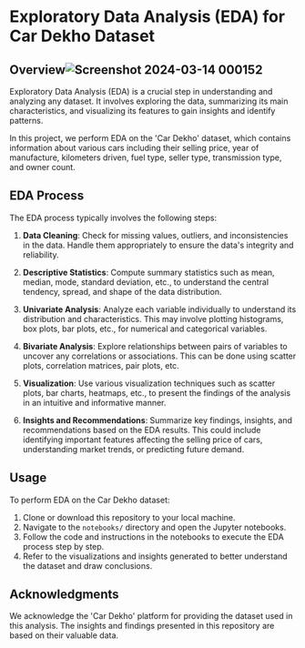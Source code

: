 # Exploratory Data Analysis (EDA) for Car Dekho Dataset

## Overview![Screenshot 2024-03-14 000152](https://github.com/0bushra/EDA-cars/assets/103776716/e22ea62a-6be2-4ac3-840c-7951afbf22d4)


Exploratory Data Analysis (EDA) is a crucial step in understanding and analyzing any dataset. It involves exploring the data, summarizing its main characteristics, and visualizing its features to gain insights and identify patterns.

In this project, we perform EDA on the 'Car Dekho' dataset, which contains information about various cars including their selling price, year of manufacture, kilometers driven, fuel type, seller type, transmission type, and owner count.

## EDA Process

The EDA process typically involves the following steps:

1. **Data Cleaning**: Check for missing values, outliers, and inconsistencies in the data. Handle them appropriately to ensure the data's integrity and reliability.

2. **Descriptive Statistics**: Compute summary statistics such as mean, median, mode, standard deviation, etc., to understand the central tendency, spread, and shape of the data distribution.

3. **Univariate Analysis**: Analyze each variable individually to understand its distribution and characteristics. This may involve plotting histograms, box plots, bar plots, etc., for numerical and categorical variables.

4. **Bivariate Analysis**: Explore relationships between pairs of variables to uncover any correlations or associations. This can be done using scatter plots, correlation matrices, pair plots, etc.

5. **Visualization**: Use various visualization techniques such as scatter plots, bar charts, heatmaps, etc., to present the findings of the analysis in an intuitive and informative manner.

6. **Insights and Recommendations**: Summarize key findings, insights, and recommendations based on the EDA results. This could include identifying important features affecting the selling price of cars, understanding market trends, or predicting future demand.


## Usage

To perform EDA on the Car Dekho dataset:

1. Clone or download this repository to your local machine.
2. Navigate to the `notebooks/` directory and open the Jupyter notebooks.
3. Follow the code and instructions in the notebooks to execute the EDA process step by step.
4. Refer to the visualizations and insights generated to better understand the dataset and draw conclusions.

## Acknowledgments

We acknowledge the 'Car Dekho' platform for providing the dataset used in this analysis. The insights and findings presented in this repository are based on their valuable data.

